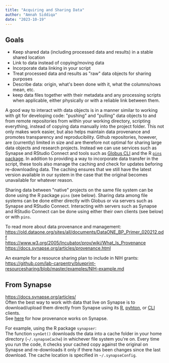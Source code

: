 ```yaml
---
title: "Acquiring and Sharing Data"
author: "Amnah Siddiqa"
date: "2023-10-19"
---
```




## Goals

* Keep shared data (including processed data and results) in a stable shared location
* Link to data instead of copying/moving data
* Incorporate data linking in your script  
* Treat processed data and results as "raw" data objects for sharing purposes
* Describe data: origin, what's been done with it, what the columns/rows mean, etc.
* keep data files together with their metadata and any processing scripts when applicable, either physically or with a reliable link between them.

A good way to interact with data objects is in a manner similar to working with git for developing code: "pushing" and "pulling" data objects to and from remote repositories from within your working directory, scripting everything, instead of copying data manually into the project folder. This not only makes work easier, but also helps maintain data provenance and promotes transparency and reproducibility. Github repositories, however, are (currently) limited in size and are therefore not optimal for sharing large data objects and research projects. Instead we can use services such as Synapse and RStudio Connect and tools such as [Globus CLI](https://docs.globus.org) and the R [`pins` package](http://pins.rstudio.com). In addition to providing a way to incorporate data transfer in the script, these tools also manage the caching and check for updates beforing re-downloading data. The caching ensures that we still have the latest version available in our system in the case that the original becomes unavailable for whatever reason.     

Sharing data between "native" projects on the same file system can be done using the R package `pins` (see below). Sharing data among file systems can be done either directly with Globus or via servers such as Synapse and RStudio Connect. Interacting with servers such as Synapse and RStudio Connect can be done using either their own clients (see below) or with `pins`.  

To read more about data provenance and management:  
https://old.dataone.org/sites/all/documents/DataONE_BP_Primer_020212.pdf  
https://www.w3.org/2005/Incubator/prov/wiki/What_Is_Provenance  
https://docs.synapse.org/articles/provenance.html  

An example for a resource sharing plan to include in NIH grants:   https://github.com/lab-carpentry/blueprint-resourcesharing/blob/master/examples/NIH-example.md  

## From Synapse
https://docs.synapse.org/articles/  
Often the best way to work with data that live on Synapse is to download/upload them directly from Synapse using its [R](https://r-docs.synapse.org/articles/synapser.html), [pyhton](https://python-docs.synapse.org/build/html/index.html), or [CLI](https://python-docs.synapse.org/build/html/CommandLineClient.html) clients.  
See [here](https://docs.synapse.org/articles/provenance.html) for how provenance works on Synapse.  

For example, using the R package `synapser`:  
The function `synGet()` downloads the data into a cache folder in your home directory (`~/.synapseCache`) in whichever file system you're on. Every time you run the code, it checks your cached copy against the original on Synapse and re-downloads it only if there has been changes since the last download. The cache location is specified in `~/.synapseConfig`.  
